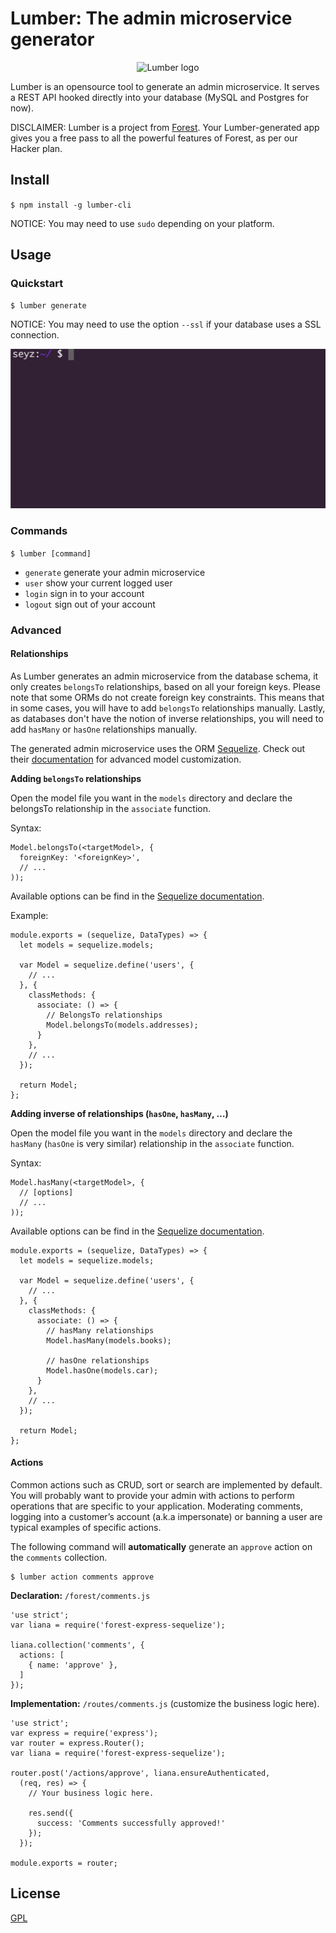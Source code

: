 # Lumber: The admin microservice generator

<p align="center">
  <img src="https://github.com/ForestAdmin/Lumber/blob/master/assets/lumber-logo.png?raw=true" alt="Lumber logo">
</p>

Lumber is an opensource tool to generate an admin microservice.
It serves a REST API hooked directly into your database (MySQL and Postgres for
now).

DISCLAIMER: Lumber is a project from [Forest](http://www.forestadmin.com).
Your Lumber-generated app gives you a free pass to all the powerful features of
Forest, as per our Hacker plan.

## Install

`$ npm install -g lumber-cli`

NOTICE: You may need to use `sudo` depending on your platform.

## Usage

### Quickstart
`$ lumber generate`

NOTICE: You may need to use the option `--ssl` if your database uses a SSL
connection.

![Example](/assets/console.gif "Example")

### Commands

`$ lumber [command]`

- `generate`    generate your admin microservice
- `user`        show your current logged user
- `login`       sign in to your account
- `logout`      sign out of your account

### Advanced

#### Relationships

As Lumber generates an admin microservice from the database schema, it only
creates `belongsTo` relationships, based on all your foreign keys.
Please note that some ORMs do not create foreign key constraints. This means
that in some cases, you will have to add `belongsTo` relationships manually.
Lastly, as databases don't have the notion of inverse relationships, you will
need to add `hasMany` or `hasOne` relationships manually.

The generated admin microservice uses the ORM
[Sequelize](https://github.com/sequelize/sequelize). Check out their
[documentation](http://docs.sequelizejs.com/en/latest/docs/models-definition)
for advanced model customization.


**Adding `belongsTo` relationships**

Open the model file you want in the `models` directory and declare the
belongsTo relationship in the `associate` function.

Syntax:

    Model.belongsTo(<targetModel>, {
      foreignKey: '<foreignKey>',
      // ...
    ));

Available options can be find in the [Sequelize
documentation](http://docs.sequelizejs.com/en/v3/api/associations/#belongstotarget-options).

Example:


	module.exports = (sequelize, DataTypes) => {
	  let models = sequelize.models;

	  var Model = sequelize.define('users', {
	    // ...
	  }, {
	    classMethods: {
	      associate: () => {
	        // BelongsTo relationships
	        Model.belongsTo(models.addresses);
	      }
	    },
	    // ...
	  });

	  return Model;
	};



**Adding inverse of relationships (`hasOne`, `hasMany`, …)**

Open the model file you want in the `models` directory and declare the
`hasMany` (`hasOne` is very similar) relationship in the `associate` function.

Syntax:

    Model.hasMany(<targetModel>, {
      // [options]
      // ...
    ));

Available options can be find in the [Sequelize
documentation](http://docs.sequelizejs.com/en/v3/api/associations/#hasmanytarget-options).



	module.exports = (sequelize, DataTypes) => {
	  let models = sequelize.models;

	  var Model = sequelize.define('users', {
	    // ...
	  }, {
	    classMethods: {
	      associate: () => {
	        // hasMany relationships
	        Model.hasMany(models.books);

	        // hasOne relationships
	        Model.hasOne(models.car);
	      }
	    },
	    // ...
	  });

	  return Model;
	};

#### Actions

Common actions such as CRUD, sort or search are implemented by default.
You will probably want to provide your admin with actions to perform operations
that are specific to your application. Moderating comments, logging into a
customer’s account (a.k.a impersonate) or banning a user are typical examples
of specific actions.

The following command will **automatically** generate an `approve` action on
the `comments` collection.

```
$ lumber action comments approve
```

**Declaration:** `/forest/comments.js`

```
'use strict';
var liana = require('forest-express-sequelize');

liana.collection('comments', {
  actions: [
    { name: 'approve' },
  ]
});
```

**Implementation:** `/routes/comments.js` (customize the business logic here).

```
'use strict';
var express = require('express');
var router = express.Router();
var liana = require('forest-express-sequelize');

router.post('/actions/approve', liana.ensureAuthenticated,
  (req, res) => {
    // Your business logic here.

    res.send({
      success: 'Comments successfully approved!'
    });
  });

module.exports = router;
```

## License
[GPL](https://github.com/ForestAdmin/Lumber/blob/master/LICENSE)
